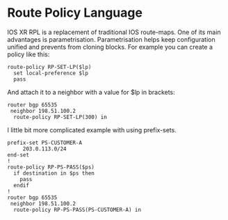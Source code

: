 # Route Policy Language

IOS XR RPL is a replacement of traditional IOS route-maps. One of its main advantages is parametrisation. Parametrisation helps keep configuration unified and prevents from cloning blocks. For example you can create a policy like this:

```
route-policy RP-SET-LP($lp)
  set local-preference $lp
  pass
```

And attach it to a neighbor with a value for $lp in brackets:

```
router bgp 65535
 neighbor 198.51.100.2
  route-policy RP-SET-LP(300) in
```

I little bit more complicated example with using prefix-sets.

```
prefix-set PS-CUSTOMER-A
     203.0.113.0/24
end-set
!  
route-policy RP-PS-PASS($ps)
  if destination in $ps then
    pass
  endif
!
router bgp 65535
 neighbor 198.51.100.2
  route-policy RP-PS-PASS(PS-CUSTOMER-A) in
```



